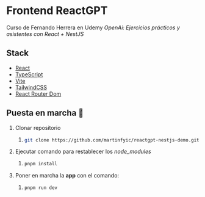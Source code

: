 # Frontend ReactGPT

Curso de Fernando Herrera en Udemy _OpenAi: Ejercicios prácticos y asistentes con React + NestJS_

## Stack

- [React](https://es.react.dev/)
- [TypeScript](https://www.typescriptlang.org/)
- [Vite](https://vitejs.dev/)
- [TailwindCSS](https://tailwindcss.com/)
- [React Router Dom](https://reactrouter.com/en/main)

## Puesta en marcha 🏁

1. Clonar repositorio
   1. ```bash
      git clone https://github.com/martinfyic/reactgpt-nestjs-demo.git
      ```
2. Ejecutar comando para restablecer los _node_modules_
   1. ```bash
      pnpm install
      ```
3. Poner en marcha la **app** con el comando:
   1. ```bash
      pnpm run dev
      ```
